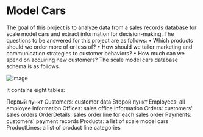 # Model Cars

The goal of this project is to analyze data from a sales records database for scale model cars and extract information for decision-making.
The questions to be answered for this project are as follows:
•	Which products should we order more of or less of?
•	How should we tailor marketing and communication strategies to customer behaviors?
•	How much can we spend on acquiring new customers?
The scale model cars database schema is as follows.

![image](https://user-images.githubusercontent.com/132544906/236166626-9eecde73-b76f-4e43-91b9-7e52d989dfa9.png)

 
It contains eight tables:

Первый пункт Customers: customer data
Второй пункт Employees: all employee information
Offices: sales office information
Orders: customers' sales orders
OrderDetails: sales order line for each sales order
Payments: customers' payment records
Products: a list of scale model cars
ProductLines: a list of product line categories

